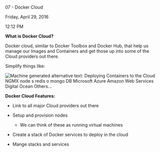 07 - Docker Cloud

Friday, April 29, 2016

12:12 PM

**What is Docker Cloud?**

Docker cloud, similar to Docker Toolbox and Docker Hub, that help us manage our Images and Containers and get those up into some of the Cloud providers out there.

Simplify things like:

![Machine generated alternative text: Deploying Containers to the Cloud NGMX node s redis o mongo DB Microsoft Azure Amazon Web Services Digital Ocean Others\... ](006_07_-_Docker_Cloud_000.png)

**Docker Cloud Features:**

-   Link to all major Cloud providers out there

-   Setup and provision nodes

    -   We can think of these as running virtual machines

-   Create a stack of Docker services to deploy in the cloud

-   Mange stacks and services
